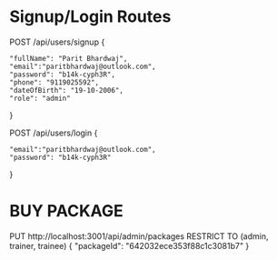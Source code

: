 # Signup/Login Routes

POST /api/users/signup
{

    "fullName": "Parit Bhardwaj",
    "email":"paritbhardwaj@outlook.com",
    "password": "b14k-cyph3R",
    "phone": "9119025592",
    "dateOfBirth": "19-10-2006",
    "role": "admin"

}

POST /api/users/login
{

    "email":"paritbhardwaj@outlook.com",
    "password": "b14k-cyph3R"

}

# BUY PACKAGE

PUT http://localhost:3001/api/admin/packages
RESTRICT TO (admin, trainer, trainee)
{
"packageId": "642032ece353f88c1c3081b7"
}
